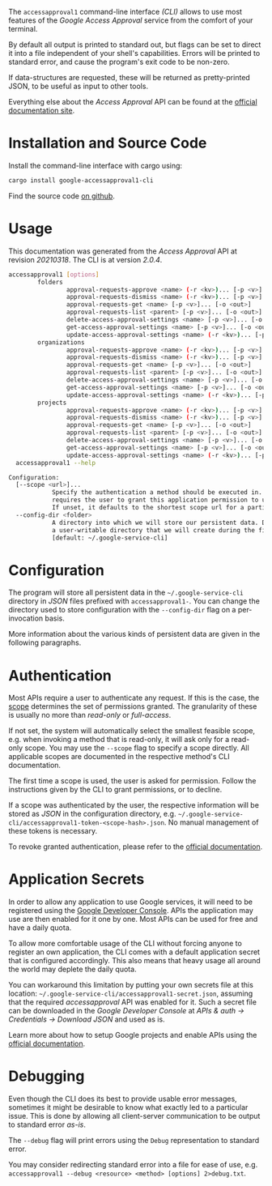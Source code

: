 <!---
DO NOT EDIT !
This file was generated automatically from 'src/mako/cli/README.md.mako'
DO NOT EDIT !
-->
The `accessapproval1` command-line interface *(CLI)* allows to use most features of the *Google Access Approval* service from the comfort of your terminal.

By default all output is printed to standard out, but flags can be set to direct it into a file independent of your shell's
capabilities. Errors will be printed to standard error, and cause the program's exit code to be non-zero.

If data-structures are requested, these will be returned as pretty-printed JSON, to be useful as input to other tools.

Everything else about the *Access Approval* API can be found at the
[official documentation site](https://cloud.google.com/access-approval/docs).

# Installation and Source Code

Install the command-line interface with cargo using:

```bash
cargo install google-accessapproval1-cli
```

Find the source code [on github](https://github.com/Byron/google-apis-rs/tree/main/gen/accessapproval1-cli).

# Usage

This documentation was generated from the *Access Approval* API at revision *20210318*. The CLI is at version *2.0.4*.

```bash
accessapproval1 [options]
        folders
                approval-requests-approve <name> (-r <kv>)... [-p <v>]... [-o <out>]
                approval-requests-dismiss <name> (-r <kv>)... [-p <v>]... [-o <out>]
                approval-requests-get <name> [-p <v>]... [-o <out>]
                approval-requests-list <parent> [-p <v>]... [-o <out>]
                delete-access-approval-settings <name> [-p <v>]... [-o <out>]
                get-access-approval-settings <name> [-p <v>]... [-o <out>]
                update-access-approval-settings <name> (-r <kv>)... [-p <v>]... [-o <out>]
        organizations
                approval-requests-approve <name> (-r <kv>)... [-p <v>]... [-o <out>]
                approval-requests-dismiss <name> (-r <kv>)... [-p <v>]... [-o <out>]
                approval-requests-get <name> [-p <v>]... [-o <out>]
                approval-requests-list <parent> [-p <v>]... [-o <out>]
                delete-access-approval-settings <name> [-p <v>]... [-o <out>]
                get-access-approval-settings <name> [-p <v>]... [-o <out>]
                update-access-approval-settings <name> (-r <kv>)... [-p <v>]... [-o <out>]
        projects
                approval-requests-approve <name> (-r <kv>)... [-p <v>]... [-o <out>]
                approval-requests-dismiss <name> (-r <kv>)... [-p <v>]... [-o <out>]
                approval-requests-get <name> [-p <v>]... [-o <out>]
                approval-requests-list <parent> [-p <v>]... [-o <out>]
                delete-access-approval-settings <name> [-p <v>]... [-o <out>]
                get-access-approval-settings <name> [-p <v>]... [-o <out>]
                update-access-approval-settings <name> (-r <kv>)... [-p <v>]... [-o <out>]
  accessapproval1 --help

Configuration:
  [--scope <url>]...
            Specify the authentication a method should be executed in. Each scope
            requires the user to grant this application permission to use it.
            If unset, it defaults to the shortest scope url for a particular method.
  --config-dir <folder>
            A directory into which we will store our persistent data. Defaults to
            a user-writable directory that we will create during the first invocation.
            [default: ~/.google-service-cli]

```

# Configuration

The program will store all persistent data in the `~/.google-service-cli` directory in *JSON* files prefixed with `accessapproval1-`.  You can change the directory used to store configuration with the `--config-dir` flag on a per-invocation basis.

More information about the various kinds of persistent data are given in the following paragraphs.

# Authentication

Most APIs require a user to authenticate any request. If this is the case, the [scope][scopes] determines the 
set of permissions granted. The granularity of these is usually no more than *read-only* or *full-access*.

If not set, the system will automatically select the smallest feasible scope, e.g. when invoking a
method that is read-only, it will ask only for a read-only scope. 
You may use the `--scope` flag to specify a scope directly. 
All applicable scopes are documented in the respective method's CLI documentation.

The first time a scope is used, the user is asked for permission. Follow the instructions given 
by the CLI to grant permissions, or to decline.

If a scope was authenticated by the user, the respective information will be stored as *JSON* in the configuration
directory, e.g. `~/.google-service-cli/accessapproval1-token-<scope-hash>.json`. No manual management of these tokens
is necessary.

To revoke granted authentication, please refer to the [official documentation][revoke-access].

# Application Secrets

In order to allow any application to use Google services, it will need to be registered using the 
[Google Developer Console][google-dev-console]. APIs the application may use are then enabled for it
one by one. Most APIs can be used for free and have a daily quota.

To allow more comfortable usage of the CLI without forcing anyone to register an own application, the CLI
comes with a default application secret that is configured accordingly. This also means that heavy usage
all around the world may deplete the daily quota.

You can workaround this limitation by putting your own secrets file at this location: 
`~/.google-service-cli/accessapproval1-secret.json`, assuming that the required *accessapproval* API 
was enabled for it. Such a secret file can be downloaded in the *Google Developer Console* at 
*APIs & auth -> Credentials -> Download JSON* and used as is.

Learn more about how to setup Google projects and enable APIs using the [official documentation][google-project-new].


# Debugging

Even though the CLI does its best to provide usable error messages, sometimes it might be desirable to know
what exactly led to a particular issue. This is done by allowing all client-server communication to be 
output to standard error *as-is*.

The `--debug` flag will print errors using the `Debug` representation to standard error.

You may consider redirecting standard error into a file for ease of use, e.g. `accessapproval1 --debug <resource> <method> [options] 2>debug.txt`.


[scopes]: https://developers.google.com/+/api/oauth#scopes
[revoke-access]: http://webapps.stackexchange.com/a/30849
[google-dev-console]: https://console.developers.google.com/
[google-project-new]: https://developers.google.com/console/help/new/